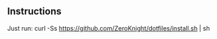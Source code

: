 Instructions
------------

Just run:
    curl -Ss https://github.com/ZeroKnight/dotfiles/install.sh | sh
